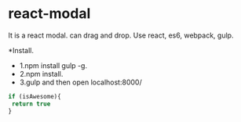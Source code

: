 # react-modal
It is a react modal. can drag  and drop. Use react, es6, webpack, gulp.

*Install.
* 1.npm install gulp -g.
* 2.npm install.
* 3.gulp and then open localhost:8000/
 
 ```javascript
if (isAwesome){
  return true
}
```
